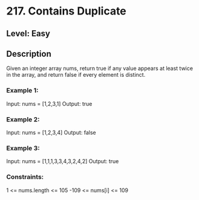 # 217. Contains Duplicate

## Level: Easy

## Description

Given an integer array nums, return true if any value appears at least twice in the array, and return false if every element is distinct.

### Example 1:

Input: nums = [1,2,3,1]
Output: true

### Example 2:

Input: nums = [1,2,3,4]
Output: false

### Example 3:

Input: nums = [1,1,1,3,3,4,3,2,4,2]
Output: true

### Constraints:

1 <= nums.length <= 105
-109 <= nums[i] <= 109
